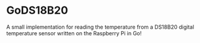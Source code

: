 GoDS18B20
=========

A small implementation for reading the temperature from a DS18B20 digital temperature sensor written on the Raspberry Pi in Go!
